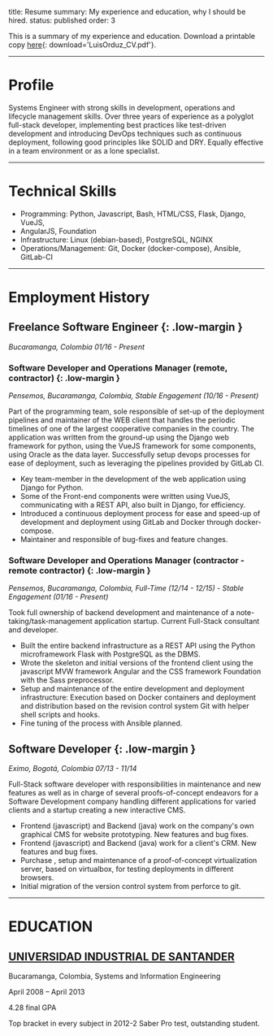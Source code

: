 title: Resume
summary: My experience and education, why I should be hired.
status: published
order: 3

This is a summary of my experience and education. Download a printable copy [here][pdf]{: download='LuisOrduz_CV.pdf'}.
___
# Profile
Systems Engineer with strong skills in development, operations and lifecycle management skills. Over three years of experience as a polyglot full-stack developer, implementing best practices like test-driven development and introducing DevOps techniques such as continuous deployment, following good principles like SOLID and DRY. Equally effective in a team environment or as a lone specialist.
___
# Technical Skills
* Programming: Python, Javascript, Bash, HTML/CSS, Flask, Django, VueJS,
* AngularJS, Foundation
* Infrastructure: Linux (debian-based), PostgreSQL, NGINX
* Operations/Management: Git, Docker (docker-compose), Ansible, GitLab-CI
___
# Employment History
## Freelance Software Engineer {: .low-margin }
*Bucaramanga, Colombia 01/16 - Present*

### Software Developer and Operations Manager (remote, contractor) {: .low-margin }
*Pensemos, Bucaramanga, Colombia, Stable Engagement (10/16 - Present)*

Part of the programming team, sole responsible of set-up of the deployment pipelines and maintainer of the WEB client that handles the periodic timelines of one of the largest cooperative companies in the country. The application was written from the ground-up using the Django web framework for python, using the VueJS framework for some components, using Oracle as the data layer. Successfully setup devops processes for ease of deployment, such as leveraging the pipelines provided by GitLab CI.

* Key team-member in the development of the web application using Django for Python.
* Some of the Front-end components were written using VueJS, communicating with a REST API, also built in Django, for efficiency.
* Introduced a continuous deployment process for ease and speed-up of development and deployment using GitLab and Docker through docker-compose.
* Maintainer and responsible of bug-fixes and feature changes.

### Software Developer and Operations Manager (contractor - remote contractor) {: .low-margin }
*Pensemos, Bucaramanga, Colombia, Full-Time (12/14 - 12/15) - Stable Engagement (01/16 - Present)*

Took full ownership of backend development and maintenance of a note-taking/task-management application startup. Current Full-Stack consultant and developer.
* Built the entire backend infrastructure as a REST API using the Python microframework Flask with PostgreSQL as the DBMS.
* Wrote the skeleton and initial versions of the frontend client using the javascript MVW framework Angular and the CSS framework Foundation with the Sass preprocessor.
* Setup and maintenance of the entire development and deployment infrastructure: Execution based on Docker containers and deployment and distribution based on the revision control system Git with helper shell scripts and hooks.
* Fine tuning of the process with Ansible planned.

## Software Developer {: .low-margin }
*Eximo,  Bogotá, Colombia 	07/13 - 11/14*

Full-Stack software developer with responsibilities in maintenance and new features as well as in charge of several proofs-of-concept endeavors for a Software Development company handling different applications for varied clients and a startup creating a new interactive CMS.

* Frontend (javascript) and Backend (java) work on the company's own graphical CMS for website prototyping. New features and bug fixes.
* Frontend (javascript) and Backend (java) work for a client's CRM. New features and bug fixes.
* Purchase , setup and maintenance of a proof-of-concept virtualization server, based on virtualbox, for testing deployments in different browsers.
* Initial migration of the version control system from perforce to git.
___

# EDUCATION

## [UNIVERSIDAD INDUSTRIAL DE SANTANDER][uis]
Bucaramanga, Colombia, Systems and Information Engineering

April 2008 – April 2013

4.28 final GPA

Top bracket in every subject in 2012-2 Saber Pro test, outstanding student.

<style>
li > ul {
    margin-bottom: 1em;
}
.low-margin {
  margin-bottom: 0;
}
</style>

[pdf]: {filename}/assets/Luis_Orduz_CV.pdf "My CV"
[uis]: //uis.edu.co "My Alma Mater's home page"
